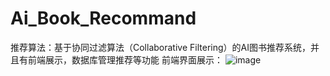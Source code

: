 # Ai_Book_Recommand
推荐算法：基于协同过滤算法（Collaborative Filtering）的AI图书推荐系统，并且有前端展示，数据库管理推荐等功能
前端界面展示：
![image](http://github.com/Byronnar/images/index.png)

